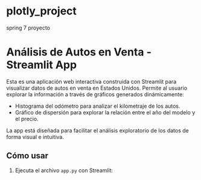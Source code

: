 # plotly_project
spring 7 proyecto
# Análisis de Autos en Venta - Streamlit App

Esta es una aplicación web interactiva construida con Streamlit para visualizar datos de autos en venta en Estados Unidos. Permite al usuario explorar la información a través de gráficos generados dinámicamente:

- Histograma del odómetro para analizar el kilometraje de los autos.
- Gráfico de dispersión para explorar la relación entre el año del modelo y el precio.

La app está diseñada para facilitar el análisis exploratorio de los datos de forma visual e intuitiva.

## Cómo usar

1. Ejecuta el archivo `app.py` con Streamlit:


